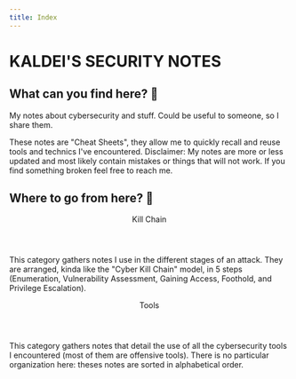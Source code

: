 ```yaml
---
title: Index
---
```


<h1 class="text-center">KALDEI'S SECURITY NOTES</h1>


## What can you find here? 🔮
My notes about cybersecurity and stuff. Could be useful to someone, so I share them. 

These notes are "Cheat Sheets", they allow me to quickly recall and reuse tools and technics I've encountered. 
Disclaimer: My notes are more or less updated and most likely contain mistakes or things that will not work. If you find something broken feel free to reach me.


## Where to go from here? 🧭
<article class="card shadow-1 rounded-3 white post-entry">
  <header class="entry-header">
    <div class="h2">Kill Chain</div>    
  </header>
  <div class="entry-content">
    <p>
      This category gathers notes I use in the different stages of an attack.
      They are arranged, kinda like the "Cyber Kill Chain" model, in 5 steps (Enumeration, Vulnerability Assessment, Gaining Access, Foothold, and Privilege Escalation).
    </p>
  </div>
  <a class="entry-link" href="/killchain/"></a>
</article>
<article class="card shadow-1 rounded-3 white post-entry">
  <header class="entry-header">
    <div class="h2">Tools</div>
  </header>
  <div class="entry-content">
    <p>
      This category gathers notes that detail the use of all the cybersecurity tools I encountered (most of them are offensive tools).
      There is no particular organization here: theses notes are sorted in alphabetical order.
    </p>
  </div>
  <a class="entry-link" href="/tools/"></a>
</article>
